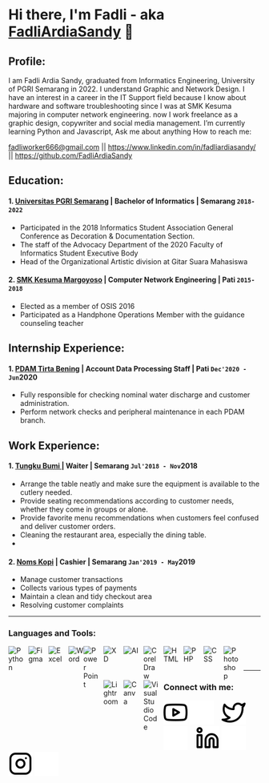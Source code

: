 # Hi there, I'm Fadli - aka [FadliArdiaSandy](https://https://www.youtube.com/@fadliardians) 👋
## Profile:
I am Fadli Ardia Sandy, graduated from Informatics Engineering, University of PGRI Semarang in
2022. I understand Graphic and Network Design. I have an interest in a career in the IT Support
field because I know about hardware and software troubleshooting since I was at SMK Kesuma
majoring in computer network engineering. now I work freelance as a graphic design, copywriter
and social media management. I’m currently learning Python and Javascript, Ask me about anything
How to reach me: 

fadliworker666@gmail.com || https://www.linkedin.com/in/fadliardiasandy/ || https://github.com/FadliArdiaSandy


## Education:

#### 1. [Universitas PGRI Semarang](https://upgris.ac.id/) | Bachelor of Informatics | Semarang `2018-2022`
  - Participated in the 2018 Informatics Student Association General Conference as Decoration &
    Documentation Section.
  - The staff of the Advocacy Department of the 2020 Faculty of Informatics Student Executive
    Body
  - Head of the Organizational Artistic division at Gitar Suara Mahasiswa
  
 #### 2. [SMK Kesuma Margoyoso](https://www.smkkesumamargoyoso.sch.id/) | Computer Network Engineering | Pati `2015-2018`
  - Elected as a member of OSIS 2016
  - Participated as a Handphone Operations Member with the guidance counseling teacher


## Internship Experience:
#### 1. [PDAM Tirta Bening](https://www.pdam-pati.com/) | Account Data Processing Staff | Pati `Dec'2020 - Jun`2020
   - Fully responsible for checking nominal water discharge and customer administration.
   - Perform network checks and peripheral maintenance in each PDAM branch.

## Work Experience:
#### 1. [Tungku Bumi ](https://www.instagram.com/tungkubumi/?hl=id) | Waiter | Semarang `Jul'2018 - Nov`2018
   - Arrange the table neatly and make sure the equipment is available to the cutlery needed.
   - Provide seating recommendations according to customer needs, whether they come in groups or alone.
   - Provide favorite menu recommendations when customers feel confused and deliver customer orders.
   - Cleaning the restaurant area, especially the dining table.
   -
#### 2. [Noms Kopi](https://portal.pln.co.id) | Cashier | Semarang `Jan'2019 - May`2019
   - Manage customer transactions
   - Collects various types of payments
   - Maintain a clean and tidy checkout area
   - Resolving customer complaints
---

### Languages and Tools:

[<img align="left" alt="Python" width="30px" src="https://upload.wikimedia.org/wikipedia/commons/thumb/c/c3/Python-logo-notext.svg/110px-Python-logo-notext.svg.png?20100317150552" style="padding-right:10px;" />][webdev]
[<img align="left" alt="Figma" width="30px" src="https://assets.asana.biz/transform/ba9b63a3-f255-4088-b5fe-14ab4628f50b/logo-app-figma" style="padding-right:10px;" />][webdev]
[<img align="left" alt="Excel" width="30px" src="https://upload.wikimedia.org/wikipedia/commons/thumb/7/73/Microsoft_Excel_2013-2019_logo.svg/1200px-Microsoft_Excel_2013-2019_logo.svg.png" style="padding-right:10px;" />][webdev]
[<img align="left" alt="Word" width="30px" src="https://upload.wikimedia.org/wikipedia/commons/0/08/Microsoft_Word_logo_%282013-2019%29.png?20131212130336" style="padding-right:0px;" />][webdev]
[<img align="left" alt="Power Point" width="30px" src="https://upload.wikimedia.org/wikipedia/commons/thumb/1/16/Microsoft_PowerPoint_2013-2019_logo.svg/846px-Microsoft_PowerPoint_2013-2019_logo.svg.png" style="padding-right:10px;" />][webdev]
[<img align="left" alt="XD" width="30px" src="https://upload.wikimedia.org/wikipedia/commons/thumb/c/c2/Adobe_XD_CC_icon.svg/2101px-Adobe_XD_CC_icon.svg.png" style="padding-right:10px;" />][webdev]
[<img align="left" alt="AI" width="30px" src="https://upload.wikimedia.org/wikipedia/commons/thumb/f/fb/Adobe_Illustrator_CC_icon.svg/1200px-Adobe_Illustrator_CC_icon.svg.png" style="padding-right:10px;" />][webdev]
[<img align="left" alt="Corel Draw" width="30px" src="https://seeklogo.com/images/C/coreldraw-x7-logo-747B0DC253-seeklogo.com.png" style="padding-right:10px;" />][webdev]
[<img align="left" alt="HTML" width="30px" src="https://www.w3.org/html/logo/downloads/HTML5_Badge_512.png" style="padding-right:10px;" />][webdev]
[<img align="left" alt="PHP" width="30px" src="https://cdn.freebiesupply.com/logos/large/2x/php-1-logo-png-transparent.png" style="padding-right:10px;" />][webdev]
[<img align="left" alt="CSS" width="30px" src="https://upload.wikimedia.org/wikipedia/commons/thumb/d/d5/CSS3_logo_and_wordmark.svg/1452px-CSS3_logo_and_wordmark.svg.png" style="padding-right:10px;" />][webdev]
[<img align="left" alt="Photoshop" width="30px" src="https://logodownload.org/wp-content/uploads/2019/10/adobe-photoshop-logo-0.png" style="padding-right:10px;" />][webdev]
[<img align="left" alt="Lightroom" width="30px" src="https://upload.wikimedia.org/wikipedia/commons/thumb/b/b6/Adobe_Photoshop_Lightroom_CC_logo.svg/2101px-Adobe_Photoshop_Lightroom_CC_logo.svg.png" style="padding-right:10px;" />][webdev]
[<img align="left" alt="Canva" width="30px" src="https://upload.wikimedia.org/wikipedia/commons/thumb/0/08/Canva_icon_2021.svg/2048px-Canva_icon_2021.svg.png" style="padding-right:10px;" />][webdev]
[<img align="left" alt="Visual Studio Code" width="30px" src="https://upload.wikimedia.org/wikipedia/commons/thumb/9/9a/Visual_Studio_Code_1.35_icon.svg/2048px-Visual_Studio_Code_1.35_icon.svg.png" style="padding-right:10px;" />][webdev]

<br />
<br />

---
### Connect with me:

[![website](./img/youtube-light.svg)](https://www.youtube.com/channel/UC22xix7qvwpYWnSQ5QEYtAQ#gh-light-mode-only)
[![website](./img/youtube-dark.svg)](https://www.youtube.com/channel/UC22xix7qvwpYWnSQ5QEYtAQ#gh-dark-mode-only)
&nbsp;&nbsp;
[![website](./img/twitter-light.svg)](https://twitter.com/vincentwwidyan#gh-light-mode-only)
[![website](./img/twitter-dark.svg)](https://twitter.com/vincentwwidyan#gh-dark-mode-only)
&nbsp;&nbsp;
[![website](./img/linkedin-light.svg)](https://www.linkedin.com/in/vincentwidyan#gh-light-mode-only)
[![website](./img/linkedin-dark.svg)](https://www.linkedin.com/in/vincentwidyan#gh-dark-mode-only)
&nbsp;&nbsp;
[![website](./img/instagram-light.svg)](https://instagram.com/vincentwwidyan#gh-light-mode-only)
[![website](./img/instagram-dark.svg)](https://instagram.com/vincentwwidyan#gh-dark-mode-only)



[webdev]: https://github.com/vincentwidyan/vincentwidyan
